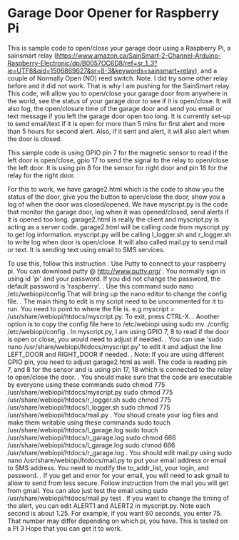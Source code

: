 # Garage Door Opener for Raspberry Pi

This is sample code to open/close your garage door using a Raspberry Pi, a sainsmart relay (https://www.amazon.ca/SainSmart-2-Channel-Arduino-Raspberry-Electronic/dp/B0057OC6D8/ref=sr_1_3?ie=UTF8&qid=1506869627&sr=8-3&keywords=sainsmart+relay), and a couple of Normally Open (NO) reed switch. Note. I did try some other relay before and it did not work. That is why I am pushing for the SainSmart relay.
This code, will allow you to open/close your garage door from anywhere in the world, see the status of your garage door to see if it is open/close. It will also log, the open/closure time of the garage door and send you email or text message if you left the garage door open too long. It is currently set-up to send email/text if it is open for more than 5 mins for first alert and more than 5 hours for second alert. Also, if it sent and alert, it will also alert when the door is closed.

This sample code is using GPIO pin 7 for the magnetic sensor to read if the left door is open/close, gpio 17 to send the signal to the relay to open/close the left door. It is using pin 8 for the sensor for right door and pin 18 for the relay for the right door.

For this to work, we have garage2.html which is the code to show you the status of the door, give you the button to open/close the door, show you a log of when the door was closed/opened. We have myscript.py is the code that monitor the garage door, log when it was opened/closed, send alerts if it is opened too long. garage2.html is really the client and myscript.py is acting as a server code. garage2.html will be calling code from myscript.py to get log information. myscript.py will be calling l_logger.sh and r_logger.sh to write log when door is open/close. It will also called mail.py to send mail or text. It is sending text using email to SMS services.

To use this, follow this instruction
. Use Putty to connect to your raspberry pi. You can download putty @ http://www.putty.org/
. You normally sign in using id 'pi' and your password. If you did not change the password, the default password is 'raspberry'.
. Use this command sudo nano /etc/webiopi/config That will bring up the nano editor to change the config file.
. The main thing to edit is my script need to be uncommented for it to run. You need to point to where the file is. e.g myscript = /usr/share/webiopi/htdocs/myscript.py. To exit, press CTRL-X.
. Another option is to copy the config file here to /etc/webiopi using sudo mv ./config /etc/webiopi/config
. In myscript.py, I am using GPIO 7, 8 to read if the door is open or close, you would need to adjust if needed.
. You can use 'sudo nano /usr/share/webiopi/htdocs/myscript.py' to edit it and adjust the line LEFT_DOOR and RIGHT_DOOR if needed.
. Note: If you are using different GPIO pin, you need to adjust garage2.html as well. The code is reading pin 7, and 8 for the sensor and is using pin 17, 18 which is connected to the relay to open/close the door.
. You should make sure that the code are executable by everyone using these commands
sudo chmod 775 /usr/share/webiopi/htdocs/myscript.py
sudo chmod 775 /usr/share/webiopi/htdocs/r_logger.sh
sudo chmod 775 /usr/share/webiopi/htdocs/l_logger.sh
sudo chmod 775 /usr/share/webiopi/htdocs/mail.py
. You shoud create your log files and make them writable using these commands
sudo touch /usr/share/webiopi/htdocs/l_garage.log
sudo touch /usr/share/webiopi/htdocs/r_garage.log
sudo chmod 666 /usr/share/webiopi/htdocs/l_garage.log
sudo chmod 666 /usr/share/webiopi/htdocs/r_garage.log
. You should edit mail.py using sudo nano /usr/share/webiopi/htdocs/mail.py to put your email address or email to SMS address. You need to modify the to_addr_list, your login, and password.
. If you get and error for your email, you will need to ask gmail to allow to send from less secure. Follow instruction from the mail you will get from gmail. You can also just test the email using 
sudo /usr/share/webiopi/htdocs/mail.py test
. If you want to change the timing of the alert, you can edit ALERT1 and ALERT2 in myscript.py. Note each second is about 1.25. For example, if you want 60 seconds, you enter 75. That number may differ depending on which pi, you have. This is tested on a PI 3
Hope that you can get it to work.
